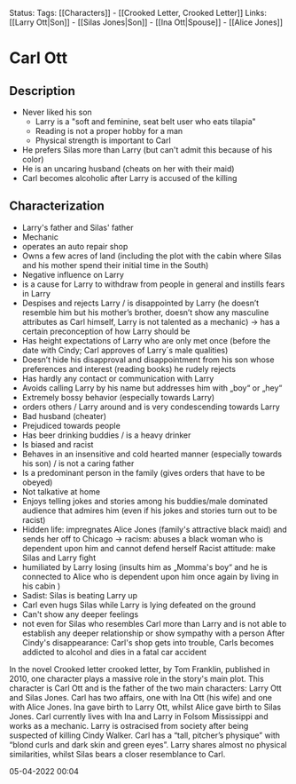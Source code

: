 Status: 
Tags: [[Characters]] - [[Crooked Letter, Crooked Letter]]
Links: [[Larry Ott|Son]] - [[Silas Jones|Son]] - [[Ina Ott|Spouse]] - [[Alice Jones]]
# Carl Ott
## Description
- Never liked his son
	- Larry is a "soft and feminine, seat belt user who eats tilapia"
	- Reading is not a proper hobby for a man
	- Physical strength is important to Carl
- He prefers Silas more than Larry (but can't admit this because of his color)
- He is an uncaring husband (cheats on her with their maid)
- Carl becomes alcoholic after Larry is accused of the killing
## Characterization
- Larry's father and Silas' father
- Mechanic 
- operates an auto repair shop 
- Owns a few acres of land (including the plot with the cabin where Silas and his mother spend their initial time in the South) 
- Negative influence on Larry 
- is a cause for Larry to withdraw from people in general and instills fears in Larry 
- Despises and rejects Larry / is disappointed by Larry (he doesn’t resemble him but his mother’s brother, doesn’t show any masculine attributes as Carl himself, Larry is not talented as a mechanic) -> has a certain preconception of how Larry should be 
- Has height expectations of Larry who are only met once (before the date with Cindy; Carl approves of Larry´s male qualities) 
- Doesn’t hide his disapproval and disappointment from his son whose preferences and interest (reading books) he rudely rejects 
- Has hardly any contact or communication with Larry 
- Avoids calling Larry by his name but addresses him with „boy“ or „hey“ 
- Extremely bossy behavior (especially towards Larry) 
- orders others / Larry around and is very condescending towards Larry 
- Bad husband (cheater) 
- Prejudiced towards people 
- Has beer drinking buddies / is a heavy drinker 
- Is biased and racist 
- Behaves in an insensitive and cold hearted manner (especially towards his son) / is not a caring father 
- Is a predominant person in the family (gives orders that have to be obeyed) 
- Not talkative at home 
- Enjoys telling jokes and stories among his buddies/male dominated audience that admires him (even if his jokes and stories turn out to be racist) 
- Hidden life: impregnates Alice Jones (family's attractive black maid) and sends her off to Chicago -> racism: abuses a black woman who is dependent upon him and cannot defend herself Racist attitude: make Silas and Larry fight 
- humiliated by Larry losing (insults him as „Momma's boy“ and he is connected to Alice who is dependent upon him once again by living in his cabin ) 
- Sadist: Silas is beating Larry up 
- Carl even hugs Silas while Larry is lying defeated on the ground 
- Can't show any deeper feelings 
- not even for Silas who resembles Carl more than Larry and is not able to establish any deeper relationship or show sympathy with a person After Cindy's disappearance: Carl's shop gets into trouble, Carls becomes addicted to alcohol and dies in a fatal car accident

In the novel Crooked letter crooked letter, by Tom Franklin, published in 2010, one character plays a massive role in the story's main plot. This character is Carl Ott and is the father of the two main characters: Larry Ott and Silas Jones.
Carl has two affairs, one with Ina Ott (his wife) and one with Alice Jones. Ina gave birth to Larry Ott, whilst Alice gave birth to Silas Jones. Carl currently lives with Ina and Larry in Folsom Mississippi and works as a mechanic. Larry is ostracised from society after being suspected of killing Cindy Walker.
Carl has a “tall, pitcher’s physique” with “blond curls and dark skin and green eyes”. Larry shares almost no physical similarities, whilst Silas bears a closer resemblance to Carl.

05-04-2022  00:04